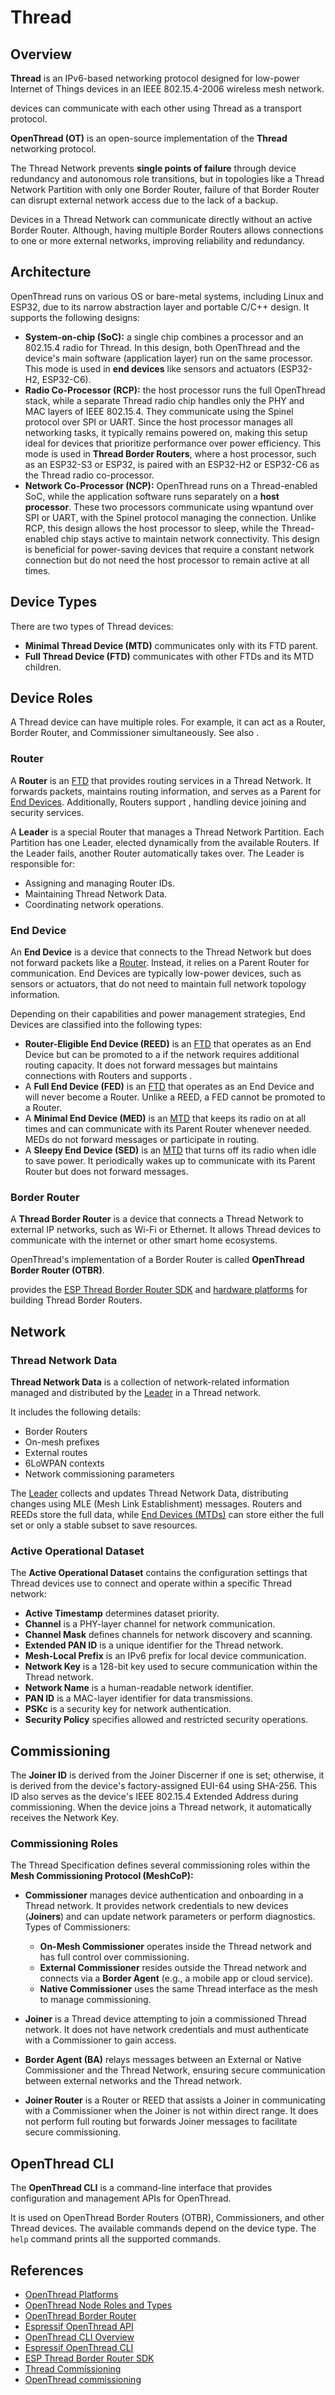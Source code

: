 <show-structure/>

# Thread

## Overview

**Thread** is an IPv6-based networking protocol designed for low-power Internet of Things devices in an
IEEE 802.15.4-2006 wireless mesh network.

**[](Matter.md)** devices can communicate with each other using Thread as a transport protocol.

**OpenThread (OT)** is an open-source implementation of the **Thread** networking protocol.

The Thread Network prevents **single points of failure** through device redundancy and autonomous role transitions, but
in topologies like a Thread Network Partition with only one Border Router, failure of that Border Router can disrupt
external network access due to the lack of a backup.

Devices in a Thread Network can communicate directly without an active Border Router. Although, having multiple Border
Routers allows connections to one or more external networks, improving reliability and redundancy.

## Architecture

OpenThread runs on various OS or bare-metal systems, including Linux and ESP32, due to its narrow abstraction layer and
portable C/C++ design. It supports the following designs:

- **System-on-chip (SoC):** a single chip combines a processor and an 802.15.4 radio for Thread. In this design, both
  OpenThread and the device's main software (application layer) run on the same processor. This mode is used in **end
  devices** like sensors and actuators (ESP32-H2, ESP32-C6).
- **Radio Co-Processor (RCP):** the host processor runs the full OpenThread stack, while a separate Thread radio chip
  handles only the PHY and MAC layers of IEEE 802.15.4. They communicate using the Spinel protocol over SPI or UART.
  Since the host processor manages all networking tasks, it typically remains powered on, making this setup ideal for
  devices that prioritize performance over power efficiency. This mode is used in **Thread Border Routers**, where a
  host processor, such as an ESP32-S3 or ESP32, is paired with an ESP32-H2 or ESP32-C6 as the Thread radio co-processor.
- **Network Co-Processor (NCP):** OpenThread runs on a Thread-enabled SoC, while the application software runs
  separately on a **host processor**. These two processors communicate using wpantund over SPI or UART, with the Spinel
  protocol managing the connection. Unlike RCP, this design allows the host processor to sleep, while the Thread-enabled
  chip stays active to maintain network connectivity. This design is beneficial for power-saving devices that require a
  constant network connection but do not need the host processor to remain active at all times.

## Device Types

There are two types of Thread devices:

- **Minimal Thread Device (MTD)** communicates only with its FTD parent.
- **Full Thread Device (FTD)** communicates with other FTDs and its MTD children.

## Device Roles

A Thread device can have multiple roles. For example, it can act as a Router, Border Router, and Commissioner
simultaneously. See also [](#commissioning-roles).

### Router

A **Router** is an [FTD](Thread.md#device-types) that provides routing services in a Thread Network. It forwards
packets, maintains routing information, and serves as a Parent for [End Devices](#end-device). Additionally, Routers
support [](#commissioning), handling device joining and security services.

A **Leader** is a special Router that manages a Thread Network Partition. Each Partition has one Leader, elected
dynamically from the available Routers. If the Leader fails, another Router automatically takes over. The Leader is
responsible for:

- Assigning and managing Router IDs.
- Maintaining Thread Network Data.
- Coordinating network operations.

### End Device

An **End Device** is a device that connects to the Thread Network but does not forward packets like a [Router](#router).
Instead, it relies on a Parent Router for communication. End Devices are typically low-power devices, such as sensors or
actuators, that do not need to maintain full network topology information.

Depending on their capabilities and power management strategies, End Devices are classified into the following types:

- **Router-Eligible End Device (REED)** is an [FTD](Thread.md#device-types) that operates as an End Device but can be
  promoted to a [](#router) if the network requires additional routing capacity. It does not forward messages but
  maintains connections with Routers and supports [](#commissioning).
- A **Full End Device (FED)** is an [FTD](Thread.md#device-types) that operates as an End Device and will never become a
  Router. Unlike a REED, a FED cannot be promoted to a Router.
- A **Minimal End Device (MED)** is an [MTD](Thread.md#device-types) that keeps its radio on at all times and can
  communicate with its Parent Router whenever needed. MEDs do not forward messages or participate in routing.
- A **Sleepy End Device (SED)** is an [MTD](Thread.md#device-types) that turns off its radio when idle to save power. It
  periodically wakes up to communicate with its Parent Router but does not forward messages.

### Border Router

A **Thread Border Router** is a device that connects a Thread Network to external IP networks, such as Wi-Fi or
Ethernet. It allows Thread devices to communicate with the internet or other smart home ecosystems.

OpenThread's implementation of a Border Router is called **OpenThread Border Router (OTBR)**.

[](Espressif.md) provides the [ESP Thread Border Router SDK](Espressif.md#esp-thread-border-router-solution)
and [hardware platforms](Espressif.md#esp-thread-border-router-solution) for building Thread Border Routers.

## Network

### Thread Network Data

**Thread Network Data** is a collection of network-related information managed and distributed by
the [Leader](Thread.md#router) in a Thread network.

It includes the following details:

- Border Routers
- On-mesh prefixes
- External routes
- 6LoWPAN contexts
- Network commissioning parameters

The [Leader](Thread.md#router) collects and updates Thread Network Data, distributing changes using
MLE (Mesh Link Establishment) messages. Routers and REEDs store the full data,
while [End Devices (MTDs)](Thread.md#end-device) can store either the full set or only a stable subset to save
resources.

### Active Operational Dataset

The **Active Operational Dataset** contains the configuration settings that Thread devices use to connect and operate
within a specific Thread network:

- **Active Timestamp** determines dataset priority.
- **Channel** is a PHY-layer channel for network communication.
- **Channel Mask** defines channels for network discovery and scanning.
- **Extended PAN ID** is a unique identifier for the Thread network.
- **Mesh-Local Prefix** is an IPv6 prefix for local device communication.
- **Network Key** is a 128-bit key used to secure communication within the Thread network.
- **Network Name** is a human-readable network identifier.
- **PAN ID** is a MAC-layer identifier for data transmissions.
- **PSKc** is a security key for network authentication.
- **Security Policy** specifies allowed and restricted security operations.

## Commissioning

The **Joiner ID** is derived from the Joiner Discerner if one is set; otherwise, it is derived from the device's
factory-assigned EUI-64 using SHA-256. This ID also serves as the device's IEEE 802.15.4 Extended Address during
commissioning. When the device joins a Thread network, it automatically receives the Network Key.

### Commissioning Roles

The Thread Specification defines several commissioning roles within the **Mesh Commissioning Protocol (MeshCoP):**

- **Commissioner** manages device authentication and onboarding in a Thread network. It provides network credentials to
  new devices (**Joiners**) and can update network parameters or perform diagnostics. Types of Commissioners:
    - **On-Mesh Commissioner** operates inside the Thread network and has full control over commissioning.
    - **External Commissioner** resides outside the Thread network and connects via a **Border Agent** (e.g., a mobile
      app or cloud service).
    - **Native Commissioner** uses the same Thread interface as the mesh to manage commissioning.

- **Joiner** is a Thread device attempting to join a commissioned Thread network. It does not have network credentials
  and must authenticate with a Commissioner to gain access.

- **Border Agent (BA)** relays messages between an External or Native Commissioner and the Thread Network, ensuring
  secure communication between external networks and the Thread network.

- **Joiner Router** is a Router or REED that assists a Joiner in communicating with a Commissioner when the Joiner is
  not within direct range. It does not perform full routing but forwards Joiner messages to facilitate secure
  commissioning.

## OpenThread CLI

The **OpenThread CLI** is a command-line interface that provides configuration and management APIs for OpenThread.

It is used on OpenThread Border Routers (OTBR), Commissioners, and other Thread devices. The available commands depend
on the device type. The `help` command prints all the supported commands.

## References

- [OpenThread Platforms](https://openthread.io/platforms)
- [OpenThread Node Roles and Types](https://openthread.io/guides/thread-primer/node-roles-and-types)
- [OpenThread Border Router](https://openthread.io/guides/border-router)
- [Espressif OpenThread API](https://docs.espressif.com/projects/esp-idf/en/stable/esp32s2/api-guides/openthread.html)
- [OpenThread CLI Overview](https://openthread.io/reference/cli)
- [Espressif OpenThread CLI](https://github.com/espressif/esp-idf/tree/v5.4/examples/openthread/ot_cli)
- [ESP Thread Border Router SDK](https://docs.espressif.com/projects/esp-thread-br/en/latest/)
- [Thread Commissioning](https://www.threadgroup.org/Portals/0/documents/support/CommissioningWhitePaper_658_2.pdf)
- [OpenThread commissioning](https://docs.nordicsemi.com/bundle/ncs-latest/page/nrf/protocols/thread/overview/commissioning.html)
